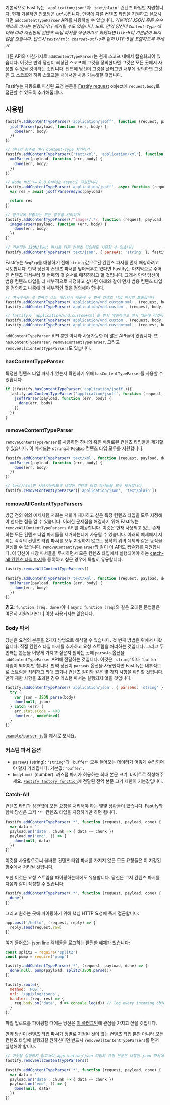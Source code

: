 기본적으로 Fastify는 `'application/json'`과 `'text/plain'` 컨텐츠 타입만 지원합니다.
현재 기본적인 인코딩은 `utf-8`입니다.
만약에 다른 컨텐츠 타입을 지원하고 싶으시다면 `addContentTypeParser` API를 사용하실 수 있습니다.
*기본적인 JSON 혹은 순수 텍스트 파서는 변경되거나 제거될 수도 있습니다.*
*노트: 만약 당신이 `Content-Type` 헤더에 따라 자신만의 컨텐츠 타입 파서를 작성하기로 하였다면 UTF-8이 기본값이 되지 않을 것입니다. 반드시 `text/html; charset=utf-8`과 같이 UTF-8을 포함하도록 하세요.*

다른 API와 마찬가지로 `addContentTypeParser`는 현재 스코프 내에서 캡슐화되어 있습니다.
이것은 만약 당신이 최상단 스코프에 그것을 정의한다면 그것은 모든 곳에서 사용할 수 있을 것이라는 것입니다.
반면에 당신이 그것을 플러그인 내부에 정의하면 그것은 그 스코프와 하위 스코프들 내에서만 사용 가능해질 것입니다.

Fastify는 자동으로 파싱된 요청 본문을 [Fastify request](Request.md) object에 `request.body`로 접근할 수 있도록 추가해줍니다.

##  사용법
```js
fastify.addContentTypeParser('application/jsoff', function (request, payload, done) {
  jsoffParser(payload, function (err, body) {
    done(err, body)
  })
})

// 하나의 함수로 여러 Content-Type 처리하기
fastify.addContentTypeParser(['text/xml', 'application/xml'], function (request, payload, done) {
  xmlParser(payload, function (err, body) {
    done(err, body)
  })
})

// Node 버전 >= 8.0.0부터는 async도 지원됩니다
fastify.addContentTypeParser('application/jsoff', async function (request, payload) {
  var res = await jsoffParserAsync(payload)

  return res
})

// 정규식에 부합하는 모든 경우를 처리하기
fastify.addContentTypeParser(/^image\/.*/, function (request, payload, done) {
  imageParser(payload, function (err, body) {
    done(err, body)
  })
})

// 기본적인 JSON/Text 파서를 다른 컨텐츠 타입에도 사용할 수 있습니다
fastify.addContentTypeParser('text/json', { parseAs: 'string' }, fastify.getDefaultJsonParser('ignore', 'ignore'))
```

Fastify는 `RegExp`를 매칭하기 전에 `string` 값으로된 컨텐츠 파서를 먼저 매칭하려고 시도합니다.
만약 당신이 컨텐츠 파서를 덮어씌우고 있다면 Fastify는 마지막으로 주어진 컨텐츠 파서부터 첫 번째의 것 순서로 매칭하려고 할 것입니다.
그래서 만약 당신이 범용 컨텐츠 타입을 더 세부적으로 지정하고 싶다면 아래와 같이 먼저 범용 컨텐츠 타입을 정의하고 나중에 더 세부적인 것을 정의해야 합니다.

```js
// 여기에서는 첫 번째의 것도 매칭되기 때문에 두 번째 컨텐츠 타입 파서만 호출됩니다
fastify.addContentTypeParser('application/vnd.custom+xml', (request, body, done) => {} )
fastify.addContentTypeParser('application/vnd.custom', (request, body, done) => {} )

// fastify가 `application/vnd.custom+xml`을 먼저 매칭하려고 하기 때문에 이것이 저희가 원했던 동작입니다
fastify.addContentTypeParser('application/vnd.custom', (request, body, done) => {} )
fastify.addContentTypeParser('application/vnd.custom+xml', (request, body, done) => {} )
```

`addContentTypeParser` API 뿐만 아니라 사용가능한 더 많은 API들이 있습니다.
또 `hasContentTypeParser`, `removeContentTypeParser`, 그리고 `removeAllciontentTypeParsers`도 있습니다.

### hasContentTypeParser

특정한 컨텐츠 타입 파서가 있는지 확인하기 위해 `hasContentTypeParser`를 사용할 수 있습니다.

```js
if (!fastify.hasContentTypeParser('application/jsoff')){
  fastify.addContentTypeParser('application/jsoff', function (request, payload, done) {
    jsoffParser(payload, function (err, body) {
      done(err, body)
    })
  })
}
```

### removeContentTypeParser

`removeContentTypeParser`를 사용하면 하나의 혹은 배열로된 컨텐츠 타입들을 제거할 수 있습니다.
이 메서드는 `string`과 `RegExp` 컨텐츠 타입 모두를 지원합니다.

```js
fastify.addContentTypeParser('text/xml', function (request, payload, done) {
  xmlParser(payload, function (err, body) {
    done(err, body)
  })
})

// text/html만 사용가능하도록 내장된 컨텐츠 타입 파서들을 모두 제거합니다
fastify.removeContentTypeParser(['application/json', 'text/plain'])
```

### removeAllContentTypeParsers

방금 전의 위의 예제처럼 저희는 저희가 제거하고 싶은 특정 컨텐츠 타입을 모두 지정해야 한다는 점을 알 수 있습니다.
이러한 문제점을 해결하기 위해 Fastify는 `removeAllContentTypeParsers` API를 제공합니다.
이것은 현재 사용되고 있는 존재하는 모든 컨텐츠 타입 파서들을 제거하는데에 사용될 수 있습니다.
아래의 예제에서 저희는 각각의 컨텐츠 타입 파서를 모두 지정하지 않고도 정확히 위의 예제와 같은 동작을 달성할 수 있습니다.
`removeContentTypeParser`와 같이 이 API도 캡슐화를 지원합니다.
이 당신이 내장 파서들을 무시하면서 모든 컨텐츠 타입에서 실행되어야 하는 [catch-all 컨텐츠 타입 파서](#Catch-All)를 등록하고 싶은 경우에 특별히 유용합니다.

```js
fastify.removeAllContentTypeParsers()

fastify.addContentTypeParser('text/xml', function (request, payload, done) {
  xmlParser(payload, function (err, body) {
    done(err, body)
  })
})
```

**경고**: `function (req, done)`이나 `async function (req)`와 같은 오래된 문법들은 여전히 지원되지만 더 이상 사용되지는 않습니다.

### Body 파서
당신은 요청의 본문을 2가지 방법으로 해석할 수 있습니다.
첫 번째 방법은 위에서 나왔습니다: 직접 컨텐츠 타입 파서를 추가하고 요청 스트림을 처리하는 것입니다.
그리고 두 번째는 본문을 어떻게 가지고 싶은지 원하는 곳에 `parseAs` 옵션을 `addContentTypeParser` API에 전달하는 것입니다.
이것은 `'string'`이나 `'buffer'` 타입이 되어야만 합니다.
만약 당신이 `parseAs` 옵션을 사용한다면 Fastify는 내부적으로 스트림을 처리하고 [최대 크기](Server.md#factory-body-limit)나 컨텐츠 길이와 같은 몇 가지 사항을 확인할 것입니다.
만약 제한 사항을 초과한 경우 커스텀 파서는 실행되지 않을 것입니다.

```js
fastify.addContentTypeParser('application/json', { parseAs: 'string' }, function (req, body, done) {
  try {
    var json = JSON.parse(body)
    done(null, json)
  } catch (err) {
    err.statusCode = 400
    done(err, undefined)
  }
})
```

[`example/parser.js`](../examples/parser.js)를 예시로 보세요.

###  커스텀 파서 옵션
+ `parseAs` (string): `'string'`과 `'buffer'` 모두 들어오는 데이터가 어떻게 수집되어야 할지 가리킵니다. 기본값: `'buffer'`.
+ `bodyLimit` (number): 커스텀 파서가 허용하는 최대 본문 크기, 바이트로 작성해주세요. [`Fastify factory function`](Server.md#body-limit)에 전달된 전역 본문 크기 제한이 기본값입니다.

### Catch-All
컨텐츠 타입과 상관없이 모든 요청을 처리해야 하는 몇몇 상황들이 있습니다.
Fastify와 함께 당신은 그저 `'*'` 컨텐츠 타입을 지정하기만 하면 됩니다.
```js
fastify.addContentTypeParser('*', function (request, payload, done) {
  var data = ''
  payload.on('data', chunk => { data += chunk })
  payload.on('end', () => {
    done(null, data)
  })
})
```

이것을 사용함으로써 올바른 컨텐츠 타입 파서를 가지지 않은 모든 요청들은 이 지정된 함수에서 처리될 것입니다.

또한 이것은 요청 스트림을 파이핑하는데에도 유용합니다.
당신은 그저 컨텐츠 파서를 다음과 같이 작성할 수 있습니다:

```js
fastify.addContentTypeParser('*', function (request, payload, done) {
  done()
})
```

그리고 원하는 곳에 파이핑하기 위해 핵심 HTTP 요청에 즉시 접근합니다:

```js
app.post('/hello', (request, reply) => {
  reply.send(request.raw)
})
```

여기 들어오는 [json line](https://jsonlines.org/) 객체들을 로그하는 완전한 예제가 있습니다:

```js
const split2 = require('split2')
const pump = require('pump')

fastify.addContentTypeParser('*', (request, payload, done) => {
  done(null, pump(payload, split2(JSON.parse)))
})

fastify.route({
  method: 'POST',
  url: '/api/log/jsons',
  handler: (req, res) => {
    req.body.on('data', d => console.log(d)) // log every incoming object
  }
})
```

파일 업로드를 파이핑할 때에는 당신은 [이 플러그인](https://github.com/fastify/fastify-multipart)에 관심을 가지고 싶을 것입니다.

만약 당신이 컨텐츠 타입 파서가 정말로 지정된 것이 없는 컨텐츠 타입 뿐만 아니라 모든 컨텐츠 타입에 실행되길 원하신다면 반드시 `removeAllContentTypeParsers`를 먼저 실행해야 합니다.

```js
// 이것을 실행하지 않고서야 application/json 타입의 요청 본문은 내장된 json 파서에 의해 처리될 것입니다
fastify.removeAllContentTypeParsers()

fastify.addContentTypeParser('*', function (request, payload, done) {
  var data = ''
  payload.on('data', chunk => { data += chunk })
  payload.on('end', () => {
    done(null, data)
  })
})
```
